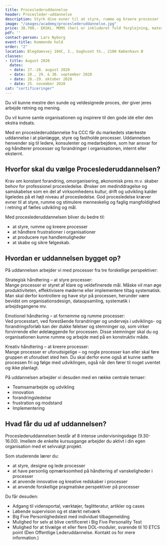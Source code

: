 ```yaml
---
title: Proceslederuddannelse
header: Procesleder-uddannelse
description: Styrk dine evner til at styre, rumme og kreere processer
image: "/images/academy/proceslederuddannelse.jpg"
price: 38.700,- EKSKL. MOMS (heri er inkluderet fuld forplejning, materialer med videre)
pdf: ''
contact-person: Lars Nyborg
event-title: Kommende hold
order: "2"
location: Blegdamsvej 104C, 3., baghuset th., 2100 København Ø
classes:
- title: August 2020
  dates:
  - date: 27.-28. august 2020
  - date: 28., 29. & 30. september 2020
  - date: 28.-29. oktober 2020
  - date: 25. november 2020
cat: "certificeringer"
---
```

Du vil kunne mestre den sunde og veldesignede proces, der giver jeres arbejde retning og mening.

Du vil kunne samle organisationen og inspirere til den gode idé eller den ekstra indsats.

Med en proceslederuddannelse fra CCC får du markedets stærkeste uddannelse i at planlægge, styre og fastholde processer. Uddannelsen henvender sig til ledere, konsulenter og medarbejdere, som har ansvar for og håndterer processer og forandringer i organisationen, internt eller eksternt.

## Hvorfor skal du vælge Proceslederuddannelsen?

Krav om konstant forandring, omorganisering, økonomisk pres m.v. skaber behov for professionel procesledelse. Ønsker om medinddragelse og samskabelse som en del af virksomhedens kultur, drift og udvikling kalder ligeledes på et højt niveau af procesledelse. God procesledelse kræver evner til at styre, rumme og stimulere menneskelig og faglig mangfoldighed i retning af fælles udvikling og mål.

Med proceslederuddannelsen bliver du bedre til:

* at styre, rumme og kreere processer
* at håndtere frustrationer i organisationer
* at producere nye handlemuligheder
* at skabe og sikre følgeskab.

## Hvordan er uddannelsen bygget op?

På uddannelsen arbejder vi med processer fra tre forskellige perspektiver:

Strategisk håndtering – at styre processer:  
Mange processer er styret af klare og veldefinerede mål. Måske vil man øge produktiviteten, effektivisere møderne eller implementere tiltag systematisk. Man skal derfor kontrollere og have styr på processen, herunder være bevidst om organisationsdesign, dataopsamling, systematik i arbejdsgangene mv.

Emotionel håndtering – at fornemme og rumme processer:  
Ved processtart, ved forestående forandringer og undervejs i udviklings- og forandringsforløb kan der dukke følelser og stemninger op, som virker forvirrende eller ødelæggende for processen. Disse stemninger skal du og organisationen kunne rumme og arbejde med på en konstruktiv måde.

Kreativ håndtering – at kreere processer:  
Mange processer er uforudsigelige – og nogle processer kan eller skal føre gruppen et uforudset sted hen. Du skal derfor evne også at kunne sætte processen fri og følge med udviklingen, også når den fører til noget uventet og ikke planlagt.

På uddannelsen arbejder vi desuden med en række centrale temaer:

* Teamsamarbejde og udvikling
* innovation
* forandringsledelse
* frustration og modstand
* Implementering

## Hvad får du ud af uddannelsen?

Proceslederuddannelsen består af 8 intense undervisningsdage (9.30-16.00). Imellem de enkelte kursusgange arbejder du aktivt i din egen organisation med et selvvalgt projekt.

Som studerende lærer du:

* at styre, designe og lede processer
* at have personlig opmærksomhed på håndtering af vanskeligheder i processer
* at anvende innovative og kreative redskaber i processer
* at anvende forskellige pragmatiske perspektiver på processer

Du får desuden:

* Adgang til vidensportal, værktøjer, faglitteratur, artikler og cases
* Løbende supervision og et stærkt netværk
* Big Five Personlighedstest med individuel tilbagemelding
* Mulighed for selv at blive certificeret i Big Five Personality Test
* Mulighed for at tilvælge et eller flere DOL-moduler, svarende til 10 ETCS point (Den Offentlige Lederuddannelse. Kontakt os for mere information.)